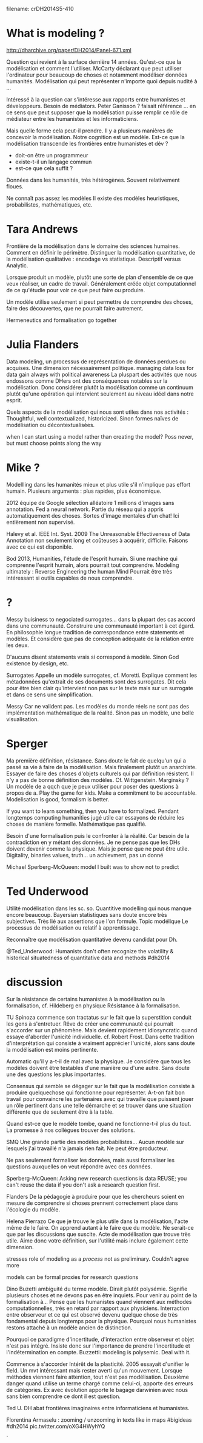 filename: crDH2014S5-410

# What is modeling ?

http://dharchive.org/paper/DH2014/Panel-671.xml

Question qui revient à la surface dernière 14 années. Qu'est-ce que la modélisation et comment l'utiliser.
McCarty déclarant que peut utiliser l'ordinateur pour beaucoup de choses et notamment modéliser données humanités. Modélisation qui peut représenter n'importe quoi depuis nudité à ...

Intéressé à la question car s'intéresse aux rapports entre humanistes et développeurs. Besoin de médiators. Peter Ganisson ? faisait référence ... en ce sens que peut supposer que la modélisation puisse remplir ce rôle de médiateur entre les humanistes et les informaticiens.

Mais quelle forme cela peut-il prendre. Il y a plusieurs manières de concevoir la modélisation. Notre cognition est un modèle. Est-ce que la modélisation transcende les frontières entre humanistes et dév ?
- doit-on être un programmeur
- existe-t-il un langage commun
- est-ce que cela suffit ?

Données dans les humanités, très hétérogènes. Souvent relativement floues.

Ne connaît pas assez les modèles
Il existe des modèles heuristiques, probabilistes, mathématiques, etc.


# Tara Andrews
Frontière de la modélisation dans le domaine des sciences humaines. Comment en définir le périmètre. Distinguer la modélisation quantitative, de la modélisation qualitative : encodage vs statistique. Descriptif versus Analytic.

Lorsque produit un modèle, plutôt une sorte de plan d'ensemble de ce que veux réaliser, un cadre de travail. Généralement créée objet computationnel de ce qu'étudie pour voir ce que peut faire ou produire.

Un modèle utilise seulement si peut permettre de comprendre des choses, faire des découvertes, que ne pourrait faire autrement.

Hermeneutics and formalisation go together

# Julia Flanders

Data modeling, un processus de représentation de données perdues ou acquises. Une dimension nécessairement politique.
managing data loss for data gain always with political awareness
La pluspart des activités que nous endossons comme DHers ont des conséquences notables sur la modélisation. Donc considérer plutôt la modélisation comme un continuum plutôt qu'une opération qui intervient seulement au niveau idéel dans notre esprit.

Quels aspects de la modélisation qui nous sont utiles dans nos activités : Thoughtful, well contextualized, historicized.
Sinon formes naïves de modélisation ou décontextualisées.

when I can start using a model rather than creating the model? Poss never, but must choose points along the way

# Mike ?

Modellling dans les humanités mieux et plus utile s'il n'implique pas effort humain. Plusieurs arguments : plus rapides, plus économique.

2012 équipe de Google sélection alléatoire 1 millions d'images sans annotation. Fed a neural network. Partie du réseau qui a appris automatiquement des choses. Sortes d'image mentales d'un chat! Ici entièrement non supervisé.


Halevy et al. IEEE Int. Syst. 2009 The Unreasonable Effectiveness of Data
Annotation non seulement long et coûteuses à acquérir, difficile.
Faisons avec ce qui est disponible.

Bod 2013, Humanities, l'étude de l'esprit humain.
Si une machine qui comprenne l'esprit humain, alors pourrait tout comprendre. Modeling ultimately : Reverse Engineering the human Mind
Pourrait être très intéressant si outils capables de nous comprendre.

# ?

Messy buisiness to negociated surrogates... dans la plupart des cas accord dans une communauté.
Construire une communauté important à cet égard. En philosophie longue tradition de correspondance entre statements et modèles. Et considère que pas de conception adéquate de la relation entre les deux.

D'aucuns disent statements vrais si correspond à modèle. Sinon God existence by design, etc.

Surrogates
Appelle un modèle surrogates, cf. Moretti. Explique comment les métadonnées qu'extrait de ses documents sont des surrogates. Dit cela pour être bien clair qu'intervient non pas sur le texte mais sur un surrogate et dans ce sens une simplification.

Messy
Car ne valident pas. Les modèles du monde réels ne sont pas des implémentation mathématique de la réalité. Sinon pas un modèle, une belle visualisation.

# Sperger

Ma première définition, résistance. Sans doute le fait de quelqu'un qui a passé sa vie à faire de la modélisation. Mais finalement plutôt un anarchiste.
Essayer de faire des choses d'objets culturels qui par définition résistent. Il n'y a pas de bonne définition des modèles. Cf. Wittgenstein.
Marginsky ? Un modèle de a qqch que je peux utiliser pour poser des questions à propos de a.
Play the game for kids. Make a commitment to be accountable.
Modelisation is good, formalism is better.

If you want to learn something, then you have to formalized. Pendant longtemps computing humanities jugé utile car essayons de réduire les choses de manière formelle. Mathématique pas qualifié.

Besoin d'une formalisation puis le confronter à la réalité. Car besoin de la contradiction en y métant des données. Je ne pense pas que les DHs doivent devenir comme la physique. Mais je pense que ne peut être utile.
Digitality, binaries values, truth... un achievment, pas un donné

Michael Sperberg-McQueen: model I built was to show not to predict

# Ted Underwood

Utilité modélisation dans les sc. so.
Quantitive modelling qui nous manque encore beaucoup.
Bayersian statistiques sans doute encore très subjectives. Très lié aux assertions que l'on formule.
Topic modélique
Le processus de modélisation ou relatif à apprentissage.

Reconnaître que modélisation quantitative devenu candidat pour Dh.

@Ted_Underwood:  Humanists don't often recognize the volatility & historical situatedness of quantitative data and methods #dh2014

# discussion

Sur la résistance de certains humanistes à la modélisation ou la formalisation, cf. Hildeberg en physique
Résistance à la formalisation.

TU Spinoza commence son tractatus sur le fait que la superstition conduit les gens à s'entretuer. Rêve de créer une communauté qui pourrait s'accorder sur un phénomène.
Mais devient rapidement idiosyncratic quand essaye d'aborder l'unicité individuelle. cf. Robert Frost. Dans cette tradition d'interprétation qui consiste à vraiment apprécier l'unicité, alors sans doute la modélisation est moins pertinente.

Automatic qu'il y a-t-il de mal avec la physique. Je considère que tous les modèles doivent être testables d'une manière ou d'une autre. Sans doute une des questions les plus importantes.

Consensus qui semble se dégager sur le fait que la modélisation consiste à produire quelquechose qui fonctionne pour représenter. A-t-on fait bon travail pour convaincre les partenaires avec qui travaille que puissent jouer un rôle pertinent dans une telle démarche et se trouver dans une situation différente que de seulement être à la table.

Quand est-ce que le modèle tombe, quand ne fonctionne-t-il plus du tout. La promesse à nos collègues trouver des solutions.

SMQ Une grande partie des modèles probabilistes...
Aucun modèle sur lesquels j'ai travaillé n'a jamais rien fait. Ne peut être producteur.

Ne pas seulement formaliser les données, mais aussi formaliser les questions auxquelles on veut répondre avec ces données.

Sperberg-McQueen: Asking new research questions is data REUSE; you can't reuse the data if you don't ask a research question first.


Flanders De la pédagogie à produire pour que les chercheurs soient en mesure de comprendre si choses prennent correctement place dans l'écologie du modèle.

Helena Pierrazo
Ce que je trouve le plus utile dans la modélisation, l'acte même de  le faire. On apprend autant à le faire que du modèle. Ne serait-ce que par les discussions que suscite. Acte de modélisation que trouve très utile. Aime donc votre définition, sur l'utilité mais inclure également cette dimension.

stresses role of modeling as a *process* not as preliminary. Couldn't agree more

models can be formal proxies for research questions

Dino Buzetti
ambiguité du terme modèle. Dirait plutôt polysémie. Signifie plusieurs choses et ne devons pas en être inquiets. Pour venir au point de la formalisation à...
Pense que les humanistes quand viennent aux méthodes computationnelles, très en retard par rapport aux physiciens. Interraction entre observeur et ce qui est observé devenu quelque chose de très fondamental depuis longtemps pour la physique. Pourquoi nous humanistes restons attaché à un modèle ancien de distinction.

Pourquoi ce paradigme d'incertitude, d'interaction entre observeur et objet n'est pas intégré. Insiste donc sur l'importance de prendre l'incertitude et l'indétermination en compte.
Buzzetti: modeling is polysemic. Deal with it.

Commence à s'accorder
Intérêt de la plasticité. 2005 essayait d'unifier le field. Un mvt intéressant mais rester averti qu'un mouvement. Lorsque méthodes viennent faire attention, tout n'est pas modélisation.
Deuxième danger quand utilise un terme chargé comme celui-ci, apporte des erreurs de catégories. Ex avec évolution apporte le bagage darwinien avec nous sans bien comprendre ce dont il est question.

Ted U. DH abat frontières imaginaires entre informaticiens et humanistes.







Florentina Armaselu : zooming / unzooming in texts like in maps #bigideas #dh2014 pic.twitter.com/oXG4HWyhYQ













`
